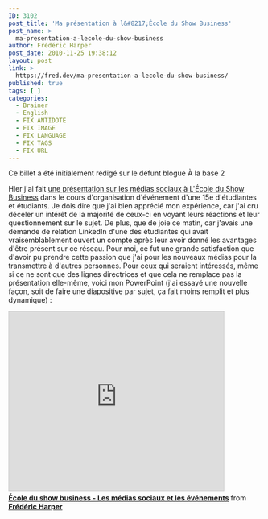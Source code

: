 ```yaml
---
ID: 3102
post_title: 'Ma présentation à l&#8217;École du Show Business'
post_name: >
  ma-presentation-a-lecole-du-show-business
author: Frédéric Harper
post_date: 2010-11-25 19:38:12
layout: post
link: >
  https://fred.dev/ma-presentation-a-lecole-du-show-business/
published: true
tags: [ ]
categories:
  - Brainer
  - English
  - FIX ANTIDOTE
  - FIX IMAGE
  - FIX LANGUAGE
  - FIX TAGS
  - FIX URL
---
```

<div id="deadblog">
  Ce billet a été initialement rédigé sur le défunt blogue À la base 2
</div>

Hier j'ai fait [une présentation sur les médias sociaux à L'École du Show Business][1] dans le cours d'organisation d'événement d'une 15e d'étudiantes et étudiants. Je dois dire que j'ai bien apprécié mon expérience, car j'ai cru déceler un intérêt de la majorité de ceux-ci en voyant leurs réactions et leur questionnement sur le sujet. De plus, que de joie ce matin, car j'avais une demande de relation LinkedIn d'une des étudiantes qui avait vraisemblablement ouvert un compte après leur avoir donné les avantages d'être présent sur ce réseau. Pour moi, ce fut une grande satisfaction que d'avoir pu prendre cette passion que j'ai pour les nouveaux médias pour la transmettre à d'autres personnes. Pour ceux qui seraient intéressés, même si ce ne sont que des lignes directrices et que cela ne remplace pas la présentation elle-même, voici mon PowerPoint (j'ai essayé une nouvelle façon, soit de faire une diapositive par sujet, ça fait moins remplit et plus dynamique) :

<p style="text-align:center">
  <div class="embed rich SlideShare">
    <iframe src="https://www.slideshare.net/slideshow/embed_code/key/5gOyPn15I12DDd" width="427" height="356" frameborder="0" marginwidth="0" marginheight="0" scrolling="no" style="border:1px solid #CCC;border-width:1px;margin-bottom:5px;max-width:100%" allowfullscreen> </iframe><div style="margin-bottom:5px">
      <strong> <a href="https://www.slideshare.net/fredericharper/cole-du-show-business-les-mdias-sociaux-et-les-vnements" title="École du show business - Les médias sociaux et les événements" target="_blank" rel="noopener noreferrer">École du show business - Les médias sociaux et les événements</a> </strong> from <strong><a href="https://www.slideshare.net/fredericharper" target="_blank" rel="noopener noreferrer">Frédéric Harper</a></strong>
    </div>
  </div>
</p>

 [1]: https://fred.dev/les-ecoles-prennent-le-virage-des-medias-sociaux/ "Les écoles prennent le virage des médias sociaux"